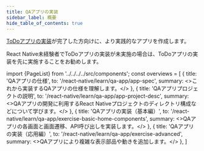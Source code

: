 ```yaml
---
title: QAアプリの実装
sidebar_label: 概要
hide_table_of_contents: true
---
```


[ToDoアプリの実装](https://fintan-contents.github.io/mobile-app-crib-notes/react-native/learn/todo-app)が完了した方向けに、より実践的なアプリを作成します。

React Native未経験者でToDoアプリの実装が未実施の場合は、ToDoアプリの実装を先に実施することをお勧めします。

<!-- textlint-disable ja-technical-writing/sentence-length,ja-technical-writing/max-comma,ja-spacing/ja-no-space-around-parentheses,jtf-style/3.3.かっこ類と隣接する文字の間のスペースの有無,ja-technical-writing/ja-no-mixed-period,ja-technical-writing/no-unmatched-pair -->

import {PageList} from '../../../../src/components';
const overviews = [
  {
    title: 'QAアプリの仕様',
    to: '/react-native/learn/qa-app/app-spec',
    summary: <>これから実装するQAアプリの仕様を理解します。</>
  },
  {
    title: 'QAアプリプロジェクトの説明',
    to: '/react-native/learn/qa-app/app-project-desc',
    summary: <>QAアプリの開発に利用するReact Nativeプロジェクトのディレクトリ構成などについて学びます。</>
  },
  {
    title: 'QAアプリの実装（基本編）',
    to: '/react-native/learn/qa-app/exercise-basic-home-components',
    summary: <>QAアプリの各画面と画面遷移、API呼び出しを実装します。</>
  },
  {
    title: 'QAアプリの実装（応用編）',
    to: '/react-native/learn/qa-app/exercise-advanced',
    summary: <>QAアプリにより複雑な表示部品や動きを追加します。</>
  },
]

<PageList overviews={overviews} colSize={12} />

<!-- textlint-enable ja-technical-writing/sentence-length,ja-technical-writing/max-comma,ja-spacing/ja-no-space-around-parentheses,jtf-style/3.3.かっこ類と隣接する文字の間のスペースの有無,ja-technical-writing/ja-no-mixed-period,ja-technical-writing/no-unmatched-pair -->

